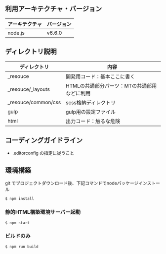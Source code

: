 ## 利用アーキテクチャ・バージョン

| アーキテクチャ | バージョン  |
|---|---|
| node.js | v6.6.0 |

## ディレクトリ説明

| ディレクトリ | 内容  |
|---|---|
| _resouce | 開発用コード：基本ここに書く |
| _resouce/_layouts | HTMLの共通部分パーツ：MTの共通部用などに利用 |
| _resouce/common/css | scss格納ディレクトリ |
| gulp | gulp用の設定ファイル |
| html | 出力コード：触るな危険 |

## コーディングガイドライン

* .editorconfig の指定に従うこと

## 環境構築

git でプロジェクトダウンロード後、下記コマンドでnodeパッケージインストール

```
$ npm install
```

### 静的HTML構築環境サーバー起動

```
$ npm start
```

### ビルドのみ

```
$ npm run build
```
